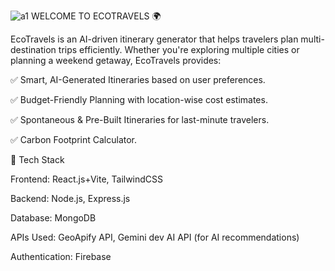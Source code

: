 ![a1](https://github.com/user-attachments/assets/3ed30206-651b-4c89-b293-8fdb2bcba498)
WELCOME TO ECOTRAVELS 🌍 

EcoTravels is an AI-driven itinerary generator that helps travelers plan multi-destination trips efficiently. Whether you're exploring multiple cities or planning a weekend getaway, EcoTravels provides:

✅ Smart, AI-Generated Itineraries based on user preferences.

✅ Budget-Friendly Planning with location-wise cost estimates.

✅ Spontaneous & Pre-Built Itineraries for last-minute travelers.

✅ Carbon Footprint Calculator.



🔗 Tech Stack

Frontend: React.js+Vite, TailwindCSS

Backend: Node.js, Express.js

Database: MongoDB

APIs Used: GeoApify API, Gemini dev AI API (for AI recommendations)

Authentication: Firebase
